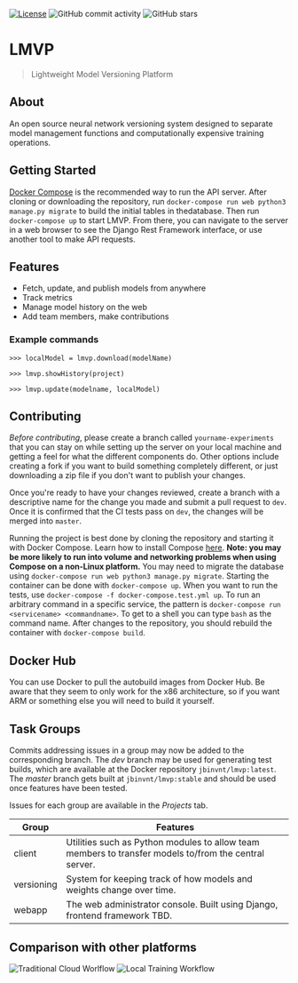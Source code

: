 <!-- [![Build Status](https://travis-ci.org/abhinavtripathy/XAuth.svg?branch=master)](https://travis-ci.org/abhinavtripathy/XAuth) -->
[![License](https://img.shields.io/badge/License-BSD%203%20Clause-brightgreen.svg)](./LICENSE)
![GitHub commit activity](https://img.shields.io/github/commit-activity/m/dsc-umass/lmvp.svg?color=red)
![GitHub stars](https://img.shields.io/github/stars/dsc-umass/lmvp.svg)

# LMVP

> Lightweight Model Versioning Platform

## About
An open source neural network versioning system designed to separate model management functions and computationally expensive training operations.

## Getting Started
[Docker Compose](https://docs.docker.com/compose/install/) is the recommended way to run the API server. After cloning or downloading the repository, run `docker-compose run web python3 manage.py migrate` to build the initial tables in thedatabase. Then run `docker-compose up` to start LMVP. From there, you can navigate to the server in a web browser to see the Django Rest Framework interface, or use another tool to make API requests.

## Features

- Fetch, update, and publish models from anywhere
- Track metrics
- Manage model history on the web
- Add team members, make contributions

### Example commands
```
>>> localModel = lmvp.download(modelName)
```
```
>>> lmvp.showHistory(project)
```
```
>>> lmvp.update(modelname, localModel)
```
## Contributing
*Before contributing*, please create a branch called `yourname-experiments` that you can stay on while setting up the server on your local machine and getting a feel for what the different components do. Other options include creating a fork if you want to build something completely different, or just downloading a zip file if you don't want to publish your changes.

Once you're ready to have your changes reviewed, create a branch with a descriptive name for the change you made and submit a pull request to `dev`. Once it is confirmed that the CI tests pass on `dev`, the changes will be merged into `master`.

Running the project is best done by cloning the repository and starting it with Docker Compose. Learn how to install Compose [here](https://docs.docker.com/compose/install/). **Note: you may be more likely to run into volume and networking problems when using Compose on a non-Linux platform.** You may need to migrate the database using `docker-compose run web python3 manage.py migrate`. Starting the container can be done with `docker-compose up`. When you want to run the tests, use `docker-compose -f docker-compose.test.yml up`. To run an arbitrary command in a specific service, the pattern is `docker-compose run <servicename> <commandname>`. To get to a shell you can type `bash` as the command name. After changes to the repository, you should rebuild the container with `docker-compose build`.

## Docker Hub
You can use Docker to pull the autobuild images from Docker Hub. Be aware that they seem to only work for the x86 architecture, so if you want ARM or something else you will need to build it yourself. 

## Task Groups
Commits addressing issues in a group may now be added to the corresponding branch. The *dev* branch may be used for generating test builds, which are available at the Docker repository `jbinvnt/lmvp:latest`. The *master* branch gets built at `jbinvnt/lmvp:stable` and should be used once features have been tested.

Issues for each group are available in the *Projects* tab.

| Group | Features |
| --- | --- |
| client | Utilities such as Python modules to allow team members to transfer models to/from the central server. |
| versioning | System for keeping track of how models and weights change over time. |
| webapp | The web administrator console. Built using Django, frontend framework TBD. |

## Comparison with other platforms
![Traditional Cloud Worlflow](/docs/images/TraditionalCloudWorkflow.PNG?raw=true)
![Local Training Workflow](/docs/images/LocalTrainingWorkflow.PNG?raw=true)
